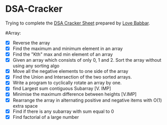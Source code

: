 # DSA-Cracker
Trying to complete the [DSA Cracker Sheet](https://drive.google.com/file/d/1FMdN_OCfOI0iAeDlqswCiC2DZzD4nPsb/view?usp=sharing) prepared by [Love Babbar](https://www.linkedin.com/in/love-babbar-38ab2887/?originalSubdomain=in).


#Array:

- [x] Reverse the array
- [x] Find the maximum and minimum element in an array
- [x] Find the "Kth" max and min element of an array
- [x] Given an array which consists of only 0, 1 and 2. Sort the array without using any sorting algo
- [x] Move all the negative elements to one side of the array
- [x] Find the Union and Intersection of the two sorted arrays.
- [x] Write a program to cyclically rotate an array by one.
- [x] find Largest sum contiguous Subarray [V. IMP]
- [x] Minimise the maximum difference between heights [V.IMP]
- [x] Rearrange the array in alternating positive and negative items with O(1) extra space
- [x] Find if there is any subarray with sum equal to 0
- [x] Find factorial of a large number
